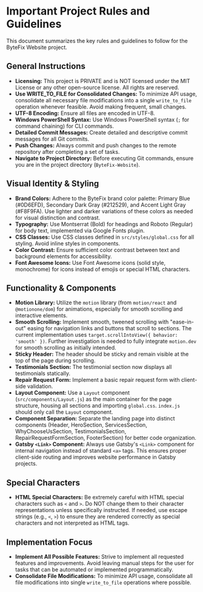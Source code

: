 # Important Project Rules and Guidelines

This document summarizes the key rules and guidelines to follow for the ByteFix Website project.

## General Instructions

*   **Licensing:** This project is PRIVATE and is NOT licensed under the MIT License or any other open-source license. All rights are reserved.
*   **Use WRITE_TO_FILE for Consolidated Changes:**  To minimize API usage, consolidate all necessary file modifications into a single `write_to_file` operation whenever feasible. Avoid making frequent, small changes.
*   **UTF-8 Encoding:** Ensure all files are encoded in UTF-8.
*   **Windows PowerShell Syntax:** Use Windows PowerShell syntax (`;` for command chaining) for CLI commands.
*   **Detailed Commit Messages:** Create detailed and descriptive commit messages for all Git commits.
*   **Push Changes:** Always commit and push changes to the remote repository after completing a set of tasks.
*   **Navigate to Project Directory:** Before executing Git commands, ensure you are in the project directory (`ByteFix-Website`).

## Visual Identity & Styling

*   **Brand Colors:** Adhere to the ByteFix brand color palette: Primary Blue (#0D6EFD), Secondary Dark Gray (#212529), and Accent Light Gray (#F8F9FA). Use lighter and darker variations of these colors as needed for visual distinction and contrast.
*   **Typography:** Use Montserrat (Bold) for headings and Roboto (Regular) for body text, implemented via Google Fonts plugin.
*   **CSS Classes:** Use CSS classes defined in `src/styles/global.css` for all styling. Avoid inline styles in components.
*   **Color Contrast:** Ensure sufficient color contrast between text and background elements for accessibility.
*   **Font Awesome Icons:** Use Font Awesome icons (solid style, monochrome) for icons instead of emojis or special HTML characters.

## Functionality & Components

*   **Motion Library:** Utilize the `motion` library (from `motion/react` and `@motionone/dom`) for animations, especially for smooth scrolling and interactive elements.
*   **Smooth Scrolling:** Implement smooth, tweened scrolling with "ease-in-out" easing for navigation links and buttons that scroll to sections. The current implementation uses `target.scrollIntoView({ behavior: 'smooth' })`. Further investigation is needed to fully integrate `motion.dev` for smooth scrolling as initially intended.
*   **Sticky Header:** The header should be sticky and remain visible at the top of the page during scrolling.
*   **Testimonials Section:** The testimonial section now displays all testimonials statically.
*   **Repair Request Form:** Implement a basic repair request form with client-side validation.
*   **Layout Component:** Use a `Layout` component (`src/components/Layout.js`) as the main container for the page structure, housing all sections and importing `global.css`. `index.js` should only call the `Layout` component.
*   **Component Separation:** Separate the landing page into distinct components (Header, HeroSection, ServicesSection, WhyChooseUsSection, TestimonialsSection, RepairRequestFormSection, FooterSection) for better code organization.
*   **Gatsby `<Link>` Component:**  Always use Gatsby's `<Link>` component for internal navigation instead of standard `<a>` tags. This ensures proper client-side routing and improves website performance in Gatsby projects.

## Special Characters

*   **HTML Special Characters:** Be extremely careful with HTML special characters such as `<` and `>`. Do NOT change them to their character representations unless specifically instructed. If needed, use escape strings (e.g., `<`, `>`) to ensure they are rendered correctly as special characters and not interpreted as HTML tags.

## Implementation Focus

*   **Implement All Possible Features:** Strive to implement all requested features and improvements. Avoid leaving manual steps for the user for tasks that can be automated or implemented programmatically.
*   **Consolidate File Modifications:** To minimize API usage, consolidate all file modifications into single `write_to_file` operations where possible.
